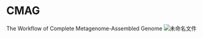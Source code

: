 # CMAG
The Workflow of Complete Metagenome-Assembled Genome
![未命名文件](https://user-images.githubusercontent.com/65232041/118074584-cee39680-b3e0-11eb-81fb-de67abb7c60a.png)

